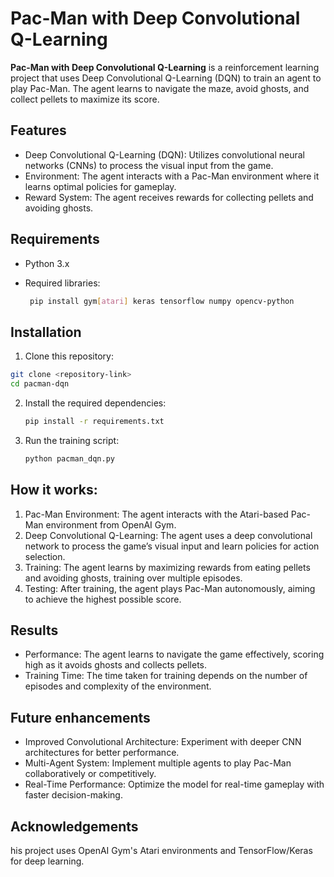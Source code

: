 
# Pac-Man with Deep Convolutional Q-Learning

**Pac-Man with Deep Convolutional Q-Learning** is a reinforcement learning project that uses Deep Convolutional Q-Learning (DQN) to train an agent to play Pac-Man. The agent learns to navigate the maze, avoid ghosts, and collect pellets to maximize its score.
## Features

- Deep Convolutional Q-Learning (DQN): Utilizes convolutional neural networks (CNNs) to process the visual input from the game.
- Environment: The agent interacts with a Pac-Man environment where it learns optimal policies for gameplay.
- Reward System: The agent receives rewards for collecting pellets and avoiding ghosts.
## Requirements 

- Python 3.x
 
- Required libraries:
  ```bash
   pip install gym[atari] keras tensorflow numpy opencv-python
## Installation

1. Clone this repository:
  ```bash
git clone <repository-link>
cd pacman-dqn
 ```
2. Install the required dependencies:
   ```bash
   pip install -r requirements.txt

3. Run the training script:
   ```bash
   python pacman_dqn.py
## How it works:

1. Pac-Man Environment: The agent interacts with the Atari-based Pac-Man environment from OpenAI Gym.
2. Deep Convolutional Q-Learning: The agent uses a deep convolutional network to process the game’s visual input and learn policies for action selection.
3. Training: The agent learns by maximizing rewards from eating pellets and avoiding ghosts, training over multiple episodes.
4. Testing: After training, the agent plays Pac-Man autonomously, aiming to achieve the highest possible score.
## Results

- Performance: The agent learns to navigate the game effectively, scoring high as it avoids ghosts and collects pellets.
- Training Time: The time taken for training depends on the number of episodes and complexity of the environment.
## Future enhancements

- Improved Convolutional Architecture: Experiment with deeper CNN architectures for better performance.
- Multi-Agent System: Implement multiple agents to play Pac-Man collaboratively or competitively.
- Real-Time Performance: Optimize the model for real-time gameplay with faster decision-making.
## Acknowledgements

his project uses OpenAI Gym's Atari environments and TensorFlow/Keras for deep learning.
